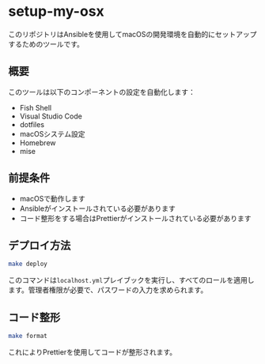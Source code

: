 # setup-my-osx

このリポジトリはAnsibleを使用してmacOSの開発環境を自動的にセットアップするためのツールです。

## 概要

このツールは以下のコンポーネントの設定を自動化します：

- Fish Shell
- Visual Studio Code
- dotfiles
- macOSシステム設定
- Homebrew
- mise

## 前提条件

- macOSで動作します
- Ansibleがインストールされている必要があります
- コード整形をする場合はPrettierがインストールされている必要があります

## デプロイ方法

```bash
make deploy
```

このコマンドは`localhost.yml`プレイブックを実行し、すべてのロールを適用します。管理者権限が必要で、パスワードの入力を求められます。

## コード整形

```bash
make format
```

これによりPrettierを使用してコードが整形されます。
